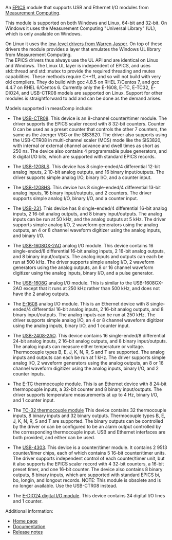 An [EPICS](http://www.aps.anl.gov/epics/) 
module that supports USB and Ethernet I/O modules from [Measurement Computing](http://www.mccdaq.com).

This module is supported on both Windows and Linux, 64-bit and 32-bit. 
On Windows it uses the Measurement Computing "Universal Library" (UL), which is only available on Windows.

On Linux it uses the [low-level drivers from Warren Jasper](https://github.com/wjasper/Linux_Drivers).
On top of these drivers the module provides a layer that emulates the Windows UL library from Measurement Computing.  
The EPICS drivers thus always use the UL API and are identical on Linux and Windows.
The Linux UL layer is independent of EPICS, and uses std::thread and std::mutex to provide the required
threading and mutex capabilities.  These methods require C++11, and so will not build with very old compilers.
They do build with gcc 4.8.5 on RHEL 7/Centos 7, and gcc 4.4.7 on RHEL 6/Centos 6.
Currently only the E-1608, E-TC, E-TC32, E-DIO24, and USB-CTR08 models are supported on Linux.
Support for other modules is straightforward to add and can be done as the demand arises.

Models supported in measComp include:
* The [USB-CTR08](http://www.mccdaq.com/usb-data-acquisition/USB-CTR08.aspx).
This device is an 8-channel counter/timer module. The driver supports the EPICS
scaler record with 8 32-bit counters. Counter 0 can be used as a preset counter
that controls the other 7 counters, the same as the Joerger VSC or the SIS3820.
The driver also supports using the USB-CTR08 in multi-channel scaler (MCS) mode
like the SIS3820, with internal or external channel advance and dwell times as short
as 250 ns. The device also contains 4 programmable pulse generators, and 8 digital
I/O bits, which are supported with standard EPICS records.

* The [USB-1208LS](http://www.mccdaq.com/usb-data-acquisition/USB-1208LS.aspx).
This device has 8 single-ended/4 differential 12-bit analog
inputs, 2 10-bit analog outputs, and 16 binary input/outputs. The driver supports
simple analog I/O, binary I/O, and a counter input.

* The [USB-1208HS](http://www.mccdaq.com/usb-data-acquisition/USB-1208HS.aspx).
This device has 8 single-ended/4 differential 13-bit analog
inputs, 16 binary input/outputs, and 2 counters. The driver supports
simple analog I/O, binary I/O, and a counter input.

* The [USB-231](http://www.mccdaq.com/usb-data-acquisition/USB-231.aspx).
This device has 8 single-ended/4 differential 16-bit analog
inputs, 2 16-bit analog outputs, and 8 binary input/outputs. The analog inputs 
can be run at 50 kHz, and the analog outputs at 5 kHz. The driver supports simple analog I/O, 
2 waveform generators using the analog outputs, an 4 or 8 channel waveform digitizer using
the analog inputs, and binary I/O.

* The [USB-1608GX-2AO](http://www.mccdaq.com/usb-data-acquisition/USB-1608GX-2AO.aspx)
analog I/O module. This device contains 16 single-ended/8 differential 16-bit analog
inputs, 2 16-bit analog outputs, and 8 binary input/outputs. The analog inputs and
outputs can each be run at 500 kHz. The driver supports simple analog I/O, 2 waveform
generators using the analog outputs, an 8 or 16 channel waveform digitizer using
the analog inputs, binary I/O, and a pulse generator.

* The [USB-1608G](http://www.mccdaq.com/usb-data-acquisition/USB-1608G.aspx)
analog I/O module. This is similar to the USB-1608GX-2AO except that it runs at
250 kHz rather than 500 kHz, and does not have the 2 analog outputs.

* The [E-1608](https://www.mccdaq.com/ethernet-data-acquisition/E-1608-Series)
analog I/O module. This is an Ethernet device with 8 single-ended/4
differential 16-bit analog inputs, 2 16-bit analog outputs, and 8 binary input/outputs. The analog inputs
can be run at 250 kHz. The driver supports simple analog I/O, an 4 or 8 channel
waveform digitizer using the analog inputs, binary I/O, and 1 counter input.

* The [USB-2408-2AO](http://www.mccdaq.com/usb-data-acquisition/USB-2408-2AO.aspx).
This device contains 16 single-ended/8 differential 24-bit analog inputs, 
2 16-bit analog outputs, and 8 binary input/outputs. The analog inputs can
measure either temperature or voltage. Thermocouple types B, E, J, K, N, R, S and
T are supported. The analog inputs and outputs can each be run at 1 kHz. The driver
supports simple analog I/O, 2 waveform generators using the analog outputs, an 8
or 16 channel waveform digitizer using the analog inputs, binary I/O, and 2 counter
inputs.

* The [E-TC](https://www.mccdaq.com/ethernet-data-acquisition/thermocouple-input/24-bit-daq/E-TC.aspx)
thermocouple module. This is an Ethernet device with 8 24-bit thermopouple inputs, a 32-bit counter and 8 binary input/outputs. 
The driver supports temperature measurements at up to 4 Hz, binary I/O, and 1 counter input.

* The [TC-32 thermocouple module](http://www.mccdaq.com/usb-ethernet-data-acquisition/temperature/usb-ethernet-24-bit-thermocouple-daq/TC-32.aspx)
This device contains 32 thermocouple inputs, 8 binary inputs and 32 binary outputs.
Thermocouple types B, E, J, K, N, R, S and T are supported.
The binary outputs can be controlled by the driver or can be configured to be an
alarm output controlled by the corresponding thermocouple input. USB and Ethernet
interfaces are both provided, and either can be used.

* The [USB-4303](http://www.mccdaq.com/usb-data-acquisition/USB-4303.aspx).
This device is a counter/timer module. It contains 2 9513 counter/timer chips, each
of which contains 5 16-bit counter/timer units. The driver supports independent
control of each counter/timer unit, but it also supports the EPICS scaler record
with 4 32-bit counters, a 16-bit preset timer, and one 16-bit counter. The device
also contains 8 binary outputs, 8 binary inputs, which are supported with standard
EPICS bi, bo, longin, and longout records. NOTE: This module is obsolete and is
no longer available. Use the USB-CTR08 instead.

* The [E-DIO24 digital I/O module](https://www.mccdaq.com/ethernet-data-acquisition/24-channel-digital-io-daq/E-DIO24-Series).
This device contains 24 digital I/O lines and 1 counter.

Additional information:
* [Home page](https://cars.uchicago.edu/software/epics/measComp.html)
* [Documentation](https://cars.uchicago.edu/software/epics/measCompDoc.html)
* [Release notes](https://cars.uchicago.edu/software/epics/measCompReleaseNotes.html)
